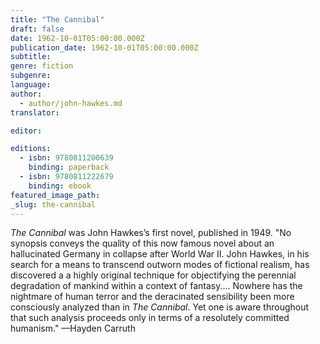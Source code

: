 ```yaml
---
title: "The Cannibal"
draft: false
date: 1962-10-01T05:00:00.000Z
publication_date: 1962-10-01T05:00:00.000Z
subtitle:
genre: fiction
subgenre:
language:
author:
  - author/john-hawkes.md
translator:

editor:

editions:
  - isbn: 9780811200639
    binding: paperback
  - isbn: 9780811222679
    binding: ebook
featured_image_path:
_slug: the-cannibal
---
```


_The Cannibal_ was John Hawkes’s first novel, published in 1949. "No synopsis conveys the quality of this now famous novel about an hallucinated Germany in collapse after World War II. John Hawkes, in his search for a means to transcend outworn modes of fictional realism, has discovered a a highly original technique for objectifying the perennial degradation of mankind within a context of fantasy.... Nowhere has the nightmare of human terror and the deracinated sensibility been more consciously analyzed than in _The Cannibal_. Yet one is aware throughout that such analysis proceeds only in terms of a resolutely committed humanism." ––Hayden Carruth


